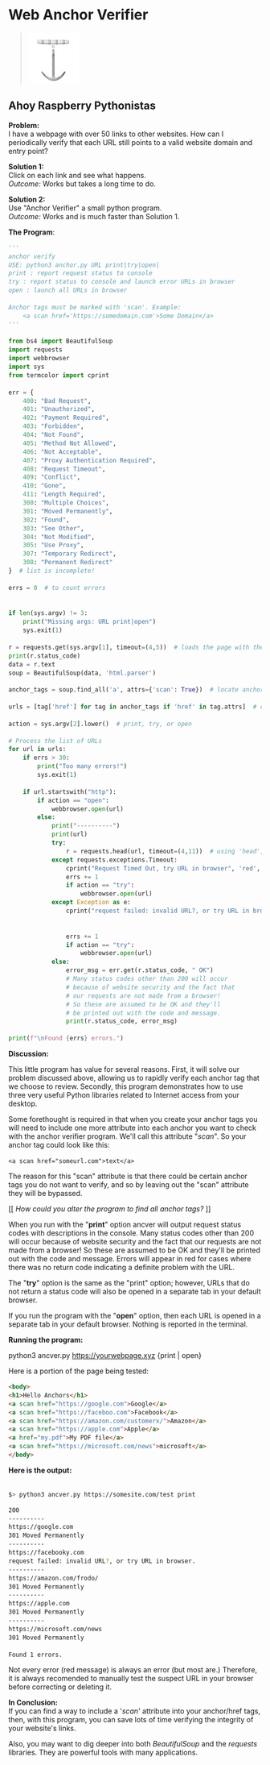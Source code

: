 # Web Anchor Verifier
<!-- AUTORENDER -->
> ![ship anchor](images/anchor.jpg "anchors verify") 
 
## Ahoy Raspberry Pythonistas

__Problem:__  
I have a webpage with over 50 links to other websites.
How can I periodically verify that each URL still points
to a valid website domain and entry point?

__Solution 1:__  
Click on each link and see what happens.  
_Outcome:_ Works but takes a long time to do.

__Solution 2:__  
Use "Anchor Verifier" a small python program.  
_Outcome:_ Works and is much faster than Solution 1.

__The Program__:  
```python
'''
anchor verify
USE: python3 anchor.py URL print|try|open|
print : report request status to console
try : report status to console and launch error URLs in browser
open : launch all URLs in browser

Anchor tags must be marked with 'scan'. Example:
    <a scan href='https://somedomain.com'>Some Domain</a>
'''

from bs4 import BeautifulSoup
import requests
import webbrowser
import sys
from termcolor import cprint

err = {
    400: "Bad Request",
    401: "Unauthorized",
    402: "Payment Required",
    403: "Forbidden",
    404: "Not Found",
    405: "Method Not Allowed",
    406: "Not Acceptable",
    407: "Proxy Authentication Required",
    408: "Request Timeout",
    409: "Conflict",
    410: "Gone",
    411: "Length Required",
    300: "Multiple Choices",
    301: "Moved Permanently",
    302: "Found",
    303: "See Other",
    304: "Not Modified",
    305: "Use Proxy",
    307: "Temporary Redirect",
    308: "Permanent Redirect"
}  # list is incomplete!

errs = 0  # to count errors


if len(sys.argv) != 3:
    print("Missing args: URL print|open")
    sys.exit(1)

r = requests.get(sys.argv[1], timeout=(4,5))  # loads the page with the links to be tested
print(r.status_code)
data = r.text
soup = BeautifulSoup(data, 'html.parser')

anchor_tags = soup.find_all('a', attrs={'scan': True})  # locate anchor tags with "scan" attribute

urls = [tag['href'] for tag in anchor_tags if 'href' in tag.attrs]  # create list of URLs

action = sys.argv[2].lower()  # print, try, or open

# Process the list of URLs
for url in urls:
    if errs > 30:
        print("Too many errors!")
        sys.exit(1)

    if url.startswith("http"):
        if action == "open":
            webbrowser.open(url)
        else:
            print("----------")
            print(url)
            try:
                r = requests.head(url, timeout=(4,11))  # using 'head', faster than 'get'
            except requests.exceptions.Timeout:
                cprint("Request Timed Out, try URL in browser", 'red', attrs=['bold',])
                errs += 1
                if action == "try":
                    webbrowser.open(url)
            except Exception as e:
                cprint("request failed: invalid URL?, or try URL in browser.",
                                                                           'red',
                                                                           attrs=['bold',])
                errs += 1
                if action == "try":
                    webbrowser.open(url)
            else:
                error_msg = err.get(r.status_code, " OK")
                # Many status codes other than 200 will occur
                # because of website security and the fact that
                # our requests are not made from a browser!
                # So these are assumed to be OK and they'll
                # be printed out with the code and message.
                print(r.status_code, error_msg)

print(f"\nFound {errs} errors.")

```
__Discussion:__  

This little program has value for several reasons. 
First, it will solve our problem discussed above, allowing us to rapidly 
verify each anchor tag that we choose to review. Secondly, this program
demonstrates how to use three very useful Python libraries related to 
Internet access from your desktop.

Some forethought is required in that when you create your anchor tags you will
need to include one more attribute into each anchor you want to check with
the anchor verifier program. We'll call this attribute "_scan_". So your anchor tag
could look like this:  
>
  `<a scan href="someurl.com">text</a>`

The reason for this "scan" attribute is that there could be certain anchor tags you do not want
to verify, and so by leaving out the "scan" attribute they will be bypassed.

>
[[ _How could you alter the program to find all anchor tags?_ ]]

When you run with the "__print__" option ancver will output request status codes
with descriptions in the console. Many status codes other than 200 will occur because 
of website security and the fact that our requests are not made from a browser! 
So these are assumed to be OK and they'll be printed out with the code and message.
Errors will appear in red for cases where there was no return code indicating a 
definite problem with the URL.

The "__try__" option is the same as the "print" option; however, URLs that do not return
a status code will also be opened in a separate tab in your default browser.

If you run the program with the "__open__" option, then each URL is opened in a 
separate tab in your default browser. Nothing is reported in the terminal.

__Running the program:__  

python3 ancver.py https://yourwebpage.xyz {print | open}

Here is a portion of the page being tested:  
```html
<body>
<h1>Hello Anchors</h1>
<a scan href="https://google.com">Google</a>
<a scan href="https://faceboo.com">Facebook</a>
<a scan href="https://amazon.com/customerx/">Amazon</a>
<a scan href="https://apple.com">Apple</a>
<a href="my.pdf">My PDF file</a>
<a scan href="https://microsoft.com/news">microsoft</a>
</body>

```

__Here is the output:__ 
```bash

$> python3 ancver.py https://somesite.com/test print

```
```bash
200
----------
https://google.com
301 Moved Permanently
----------
https://facebooky.com
request failed: invalid URL?, or try URL in browser.
----------
https://amazon.com/frodo/
301 Moved Permanently
----------
https://apple.com
301 Moved Permanently
----------
https://microsoft.com/news
301 Moved Permanently

Found 1 errors.
```
Not every error (red message) is always an error (but most are.) 
Therefore, it is always recomended to manually test the suspect URL in your
browser before correcting or deleting it.

__In Conclusion:__  
If you can find a way to include a '_scan_' attribute into your anchor/href tags, then,
with this program, you can save lots of time verifying the integrity of your website's links.

Also, you may want to dig deeper into both _BeautifulSoup_ and the _requests_ libraries.
They are powerful tools with many applications.


